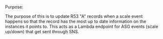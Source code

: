 Purpose:

The purpose of this is to update R53 "A" records when a scale event happens so that
the record has the most up to date information on the instances it points to. This 
acts as a Lambda endpoint for ASG events (scale up/down) that get sent through SNS.